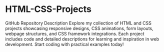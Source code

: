 # HTML-CSS-Projects
GitHub Repository Description Explore my collection of HTML and CSS projects showcasing responsive designs, CSS animations, form layouts, webpage structures, and CSS framework integrations. Each project includes code and detailed descriptions for learning and inspiration in web development. Start coding with practical examples today!
